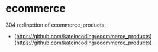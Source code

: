 # ecommerce
304 redirection of ecommerce_products:
* [https://github.com/kateincoding/ecommerce_products](https://github.com/kateincoding/ecommerce_products)
